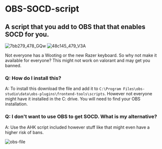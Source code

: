 # OBS-SOCD-script
## A script that you add to OBS that that enables SOCD for you.
![7bb279_478_GQw](https://github.com/user-attachments/assets/22680a30-2543-4afe-a4c2-e66524a87943)
![48c145_479_V3A](https://github.com/user-attachments/assets/b9d98a0e-bcec-4720-815a-03f6554c4416)

Not everyone has a Wooting or the new Razer keyboard. So why not make it available for everyone?
This might not work on valorant and may get you banned.

### Q: How do I install this? 
A: To install this download the file and add it to ```C:\Program Files\obs-studio\data\obs-plugins\frontend-tools\scripts```.
However not everyone might have it installed in the C: drive. You will need to find your OBS installation.

### Q: I don't want to use OBS to get SOCD. What is my alternative?
A: Use the AHK script included however stuff like that might even have a higher risk of bans.

![obs-file](https://cdn.discordapp.com/attachments/1039742897827889232/1266057565469675590/image.png?ex=66a3c37d&is=66a271fd&hm=374e6f0446dbfcb96e9c82a4d0629a3418f6459e18fb0f6cab2d2dcfded2da0f&)

